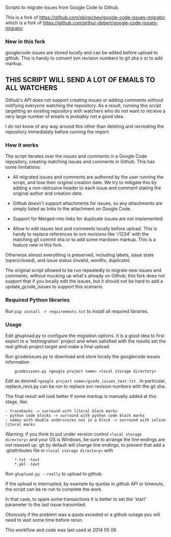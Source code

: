 Scripts to migrate issues from Google Code to Github.

This is a fork of https://github.com/skirpichev/google-code-issues-migrator
which is a fork of https://github.com/arthur-debert/google-code-issues-migrator

### New in this fork ###

googlecode issues are stored locally and can be edited before upload to github.
This is handy to convert svn revision numbers to git sha s or to add markup.

## THIS SCRIPT WILL SEND A LOT OF EMAILS TO ALL WATCHERS

Github's API does not support creating issues or adding comments without
notifying everyone watching the repository. As a result, running this script
targetting an existing repository with watchers who do not want to recieve a
very large number of emails is probably not a good idea.

I do not know of any way around this other than deleting and recreating the
repository immediately before running the import.

### How it works ###

The script iterates over the issues and comments in a Google Code repository,
creating matching issues and comments in Github. This has some limitations:

 - All migrated issues and comments are authored by the user running the
   script, and lose their original creation date. We try to mitigate this by
   adding a non-obtrusive header to each issue and comment stating the original
   author and creation date.

 - Github doesn't support attachments for issues, so any attachments are simply
   listed as links to the attachment on Google Code.

 - Support for Merged-into links for duplicate issues are not implemented.
 
 - Allow to edit issues text and comments locally before upload.
   This is handy to replace references to svn revisions like 'r1234' with the
   matching git commit sha or to add some mardown markup.
   This is a feature new in this fork.

Otherwise almost everything is preserved, including labels, issue state
(open/closed), and issue status (invalid, wontfix, duplicate).

The original script allowed to be run repeatedly to migrate new issues and comments,
without mucking up what's already on Github; this fork does not support that if
you locally edit the issues, but it should not be hard to add a update_gcode_issues
to support this scenario.

### Required Python libraries ###

Run `pip install -r requirements.txt` to install all required libraries.

### Usage ###

Edit ghupload.py to configure the migration options.
It is a good idea to first export to a 'testmigration' project and when
satisfied with the results set the real github project target and make
a final upload.

Run gcodeissues.py to download and store locally  the googlecode issues information
```
	gcodeissues.py <google project name> <local storage directory>
```

Edit as desired `<google project name>/gcode_issues_text.txt` .
In particular, replace_revs.py can be run to replace svn revision numbers with the git sha.

The final result will look better if some markup is manually added at this stage, like:

	- tracebacks -> surround with literal block marks
	- python code blocks -> surround with python code block marks
	- names with double underscores not in a block -> surround with inline literal marks

Warning: if you think to put under version control `<local storage directory>` and your OS
is Windows, be sure to arrange the line endings are not messed up.
git by default will change line endings, to prevent that add a
.gitattributes file in `<local storage directory>` with
```
    *.txt -text
    *.pkl -text
```

Run `ghupload.py --really` to upload to github.

If the upload is interrupted, by example by quotas in github API or timeouts,
the script can be re-run to complete the work.

In that case, to spare some transactions it is better to set the 'start' parameter
to the last issue transmited.

Obviously if the problem was a quota exceded or a github outage you will need to wait some time before rerun. 

This workflow and code was last used at 2014 05 06
